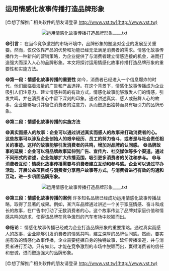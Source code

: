 ## **运用情感化故事传播打造品牌形象**

[😍想了解推广相关软件的朋友请登录 http://www.vst.tw](http://www.vst.tw)

 <center><img src="https://vst.tw/MP4/tuiguang/png/7.png" alt="运用情感化故事传播打造品牌形象____.txt"></center>

**😄引言：**
在当今竞争激烈的市场环境中，品牌形象的塑造对企业的发展至关重要。然而，仅仅依靠产品的优势和功能已经无法满足消费者的需求。情感化故事传播作为一种新兴的营销策略，为企业提供了与消费者建立情感连接的机会，进而打造强大而深入人心的品牌形象。本文将探讨运用情感化故事传播打造品牌形象的重要性和实施方法。

**😄第一段：情感化故事传播的重要性**
如今，消费者已经进入一个信息爆炸的时代，他们面临着海量的广告和产品选择。在这个背景下，情感化故事传播成为企业吸引人们注意力、建立情感共鸣的有效方式。情感化故事能够激发人们的情感，引发共鸣，并在消费者心中留下深刻的印象。通过讲述真实、感人或鼓舞人心的故事，企业能够吸引并留住消费者的注意力，从而塑造出独特而具有吸引力的品牌形象。

**😄第二段：情感化故事传播的实施方法**

**😄真实而感人的故事：企业可以通过讲述真实而感人的故事来打动消费者的心。这些故事可以涉及企业创始人的艰辛经历、员工的努力奋斗，或者是与社会责任相关的事迹。这样的故事能够引发消费者的共鸣，增加对品牌的认同感。**
**😄品牌故事的延展：企业可以将品牌故事延伸到广告、宣传片、社交媒体等多个渠道。通过不同形式的讲述，企业能够扩大传播范围，吸引更多消费者的关注和参与。**
**😄与消费者互动：情感化故事传播需要与消费者建立互动和参与感。企业可以通过举办活动、开展公益项目或与消费者分享用户故事等方式，与消费者进行有效的沟通和互动，进一步巩固品牌形象。**

 <center><img src="https://vst.tw/MP4/tuiguang/png/8.png" alt="运用情感化故事传播打造品牌形象____.txt"></center>

**😄第三段：情感化故事传播的案例**
许多知名品牌已经成功运用情感化故事传播战略，取得了显著的成果。例如，某汽车品牌通过讲述一个关于家庭情感、奋斗和成长的故事，在广告中打动了无数消费者的心。这个故事传达了品牌对家庭价值和情感共鸣的追求，使得该品牌在竞争激烈的汽车市场中脱颖而出。

**😄结论：**
情感化故事传播已经成为企业打造品牌形象的重要策略。通过真实而感人的故事，企业能够引发消费者的情感共鸣，建立深厚的品牌认同感。然而，要实施有效的情感化故事传播，企业需要挖掘自身的独特故事，延伸传播渠道，并与消费者进行互动。只有如此，才能在竞争激烈的市场中脱颖而出，赢得消费者的信任和忠诚，进而塑造强大的品牌形象。

[😍想了解推广相关软件的朋友请登录 http://www.vst.tw](http://www.vst.tw)




